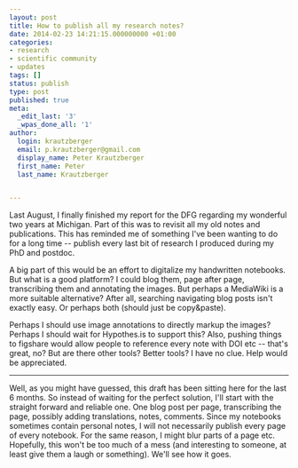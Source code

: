 ```yaml
---
layout: post
title: How to publish all my research notes?
date: 2014-02-23 14:21:15.000000000 +01:00
categories:
- research
- scientific community
- updates
tags: []
status: publish
type: post
published: true
meta:
  _edit_last: '3'
  _wpas_done_all: '1'
author:
  login: krautzberger
  email: p.krautzberger@gmail.com
  display_name: Peter Krautzberger
  first_name: Peter
  last_name: Krautzberger


---
```


Last August, I finally finished my report for the DFG regarding my wonderful two years at Michigan. Part of this was to revisit all my old notes and publications. This has reminded me of something I've been wanting to do for a long time -- publish every last bit of research I produced during my PhD and postdoc.

A big part of this would be an effort to digitalize my handwritten notebooks. But what is a good platform? I could blog them, page after page, transcribing them and annotating the images. But perhaps a MediaWiki is a more suitable alternative? After all, searching navigating blog posts isn't exactly easy. Or perhaps both (should just be copy&paste).

Perhaps I should use image annotations to directly markup the images? Perhaps I should wait for Hypothes.is to support this? Also, pushing things to figshare would allow people to reference every note with DOI etc -- that's great, no? But are there other tools? Better tools? I have no clue. Help would be appreciated.

---

Well, as you might have guessed, this draft has been sitting here for the last 6 months. So instead of waiting for the perfect solution, I'll start with the straight forward and reliable one. One blog post per page, transcribing the page, possibly adding translations, notes, comments. Since my notebooks sometimes contain personal notes, I will not necessarily publish every page of every notebook. For the same reason, I might blur parts of a page etc. Hopefully, this won't be too much of a mess (and interesting to someone, at least give them a laugh or something). We'll see how it goes.